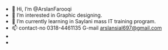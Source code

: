 - 👋 Hi, I’m @ArslanFarooqi
- 👀 I’m interested in Graphic designing.
- 🌱 I’m currently learning in Saylani mass IT training program.
- 📫 contact-no 0318-4461135 G-mail arslansial697@gmail.com
- 
- 

<!---
ArslanFarooqi/ArslanFarooqi is a ✨ special ✨ repository because its `README.md` (this file) appears on your GitHub profile.
You can click the Preview link to take a look at your changes.
--->

